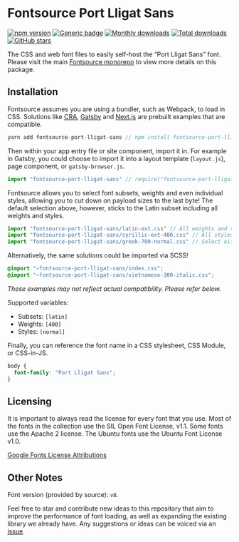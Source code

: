 # Fontsource Port Lligat Sans

[![npm version](https://badge.fury.io/js/fontsource-port-lligat-sans.svg)](https://www.npmjs.com/package/fontsource-port-lligat-sans) [![Generic badge](https://img.shields.io/badge/fontsource-passing-brightgreen)](https://github.com/DecliningLotus/fontsource) [![Monthly downloads](https://badgen.net/npm/dm/fontsource-port-lligat-sans)](https://github.com/DecliningLotus/fontsource) [![Total downloads](https://badgen.net/npm/dt/fontsource-port-lligat-sans)](https://github.com/DecliningLotus/fontsource) [![GitHub stars](https://img.shields.io/github/stars/DecliningLotus/fontsource.svg?style=social&label=Star)](https://GitHub.com/DecliningLotus/fontsource/stargazers/)

The CSS and web font files to easily self-host the “Port Lligat Sans” font. Please visit the main [Fontsource monorepo](https://github.com/DecliningLotus/fontsource) to view more details on this package.

## Installation

Fontsource assumes you are using a bundler, such as Webpack, to load in CSS. Solutions like [CRA](https://create-react-app.dev/), [Gatsby](https://www.gatsbyjs.org/) and [Next.js](https://nextjs.org/) are prebuilt examples that are compatible.

```javascript
yarn add fontsource-port-lligat-sans // npm install fontsource-port-lligat-sans
```

Then within your app entry file or site component, import it in. For example in Gatsby, you could choose to import it into a layout template (`layout.js`), page component, or `gatsby-browser.js`.

```javascript
import "fontsource-port-lligat-sans" // require("fontsource-port-lligat-sans")
```

Fontsource allows you to select font subsets, weights and even individual styles, allowing you to cut down on payload sizes to the last byte! The default selection above, however, sticks to the Latin subset including all weights and styles.

```javascript
import "fontsource-port-lligat-sans/latin-ext.css" // All weights and styles included.
import "fontsource-port-lligat-sans/cyrillic-ext-400.css" // All styles included.
import "fontsource-port-lligat-sans/greek-700-normal.css" // Select either normal or italic.
```

Alternatively, the same solutions could be imported via SCSS!

```scss
@import "~fontsource-port-lligat-sans/index.css";
@import "~fontsource-port-lligat-sans/vietnamese-300-italic.css";
```

_These examples may not reflect actual compatibility. Please refer below._

Supported variables:

- Subsets: `[latin]`
- Weights: `[400]`
- Styles: `[normal]`

Finally, you can reference the font name in a CSS stylesheet, CSS Module, or CSS-in-JS.

```css
body {
  font-family: "Port Lligat Sans";
}
```

## Licensing

It is important to always read the license for every font that you use.
Most of the fonts in the collection use the SIL Open Font License, v1.1. Some fonts use the Apache 2 license. The Ubuntu fonts use the Ubuntu Font License v1.0.

[Google Fonts License Attributions](https://fonts.google.com/attribution)

## Other Notes

Font version (provided by source): `v8`.

Feel free to star and contribute new ideas to this repository that aim to improve the performance of font loading, as well as expanding the existing library we already have. Any suggestions or ideas can be voiced via an [issue](https://github.com/DecliningLotus/fontsource/issues).
